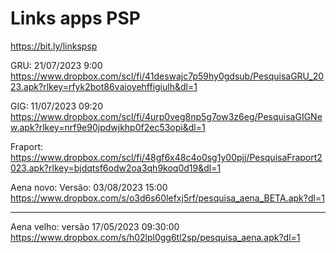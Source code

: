 # Links apps PSP
https://bit.ly/linkspsp

GRU: 21/07/2023 9:00
https://www.dropbox.com/scl/fi/41deswajc7p59hy0gdsub/PesquisaGRU_2023.apk?rlkey=rfyk2bot86vaioyehffigiulh&dl=1
 
GIG: 11/07/2023 09:20
https://www.dropbox.com/scl/fi/4urp0veg8np5g7ow3z6eg/PesquisaGIGNew.apk?rlkey=nrf9e90jpdwjkhp0f2ec53opi&dl=1

Fraport: 
https://www.dropbox.com/scl/fi/48gf6x48c4o0sg1y00pjj/PesquisaFraport2023.apk?rlkey=bjdqtsf6odw2oa3qh9koq0d19&dl=1
 
Aena novo: Versão: 03/08/2023 15:00
https://www.dropbox.com/s/o3d6s60lefxj5rf/pesquisa_aena_BETA.apk?dl=1

---
Aena velho: versão 17/05/2023  09:30:00
https://www.dropbox.com/s/h02lpl0gg6tl2sp/pesquisa_aena.apk?dl=1
